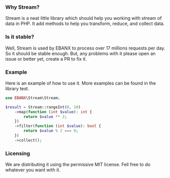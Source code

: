 ### Why Stream?

Stream is a neat little library which should help you working with stream of data in PHP. It add methods to help you transform, reduce, and collect data.

### Is it stable?

Well, Stream is used by EBANX to process over 17 millions requests per day. So it should be stable enough. But, any problems with it please open an issue or better yet, create a PR to fix it.

### Example

Here is an example of how to use it. More examples can be found in the library test.

```PHP
use EBANX\Stream\Stream;

$result = Stream::rangeInt(0, 10)
    ->map(function (int $value): int {
        return $value ** 2;
    })
    ->filter(function (int $value): bool {
        return $value % 2 === 0;
    })
    ->collect();
```

### Licensing

We are distributing it using the permissive MIT license. Fell free to do whatever you want with it.
